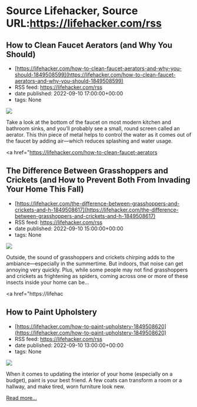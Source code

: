 # Source Lifehacker, Source URL:https://lifehacker.com/rss

## How to Clean Faucet Aerators (and Why You Should)
 - [https://lifehacker.com/how-to-clean-faucet-aerators-and-why-you-should-1849508599](https://lifehacker.com/how-to-clean-faucet-aerators-and-why-you-should-1849508599)
 - RSS feed: https://lifehacker.com/rss
 - date published: 2022-09-10 17:00:00+00:00
 - tags: None

<img src="https://i.kinja-img.com/gawker-media/image/upload/s--xUVOFjqe--/c_fit,fl_progressive,q_80,w_636/cadd5040a4d866579663f5ddcf520c34.jpg" /><p>Take a look at the bottom of the faucet on most modern kitchen and bathroom sinks, and you’ll probably see a small, round screen called an aerator. This thin piece of metal helps to control the water as it comes out of the faucet by adding air—which reduces splashing and water usage.</p><p><a href="https://lifehacker.com/how-to-clean-faucet-aerators

## The Difference Between Grasshoppers and Crickets (and How to Prevent Both From Invading Your Home This Fall)
 - [https://lifehacker.com/the-difference-between-grasshoppers-and-crickets-and-h-1849508617](https://lifehacker.com/the-difference-between-grasshoppers-and-crickets-and-h-1849508617)
 - RSS feed: https://lifehacker.com/rss
 - date published: 2022-09-10 15:00:00+00:00
 - tags: None

<img src="https://i.kinja-img.com/gawker-media/image/upload/s--hYkSmEgf--/c_fit,fl_progressive,q_80,w_636/cf7d992e072059c28fe72b5df52a6708.jpg" /><p>Outside, the sound of grasshoppers and crickets chirping adds to the ambiance—especially in the summertime. But indoors, that noise can get annoying very quickly. Plus, while some people may not find grasshoppers and crickets as frightening as spiders, coming across one or more of these insects inside your home can be…</p><p><a href="https://lifehac

## How to Paint Upholstery
 - [https://lifehacker.com/how-to-paint-upholstery-1849508620](https://lifehacker.com/how-to-paint-upholstery-1849508620)
 - RSS feed: https://lifehacker.com/rss
 - date published: 2022-09-10 13:00:00+00:00
 - tags: None

<img src="https://i.kinja-img.com/gawker-media/image/upload/s--Nmsxq0T4--/c_fit,fl_progressive,q_80,w_636/2576fbaf851f07551e3fe31c795c06f9.jpg" /><p>When it comes to updating the interior of your home (especially on a budget), paint is your best friend. A few coats can transform a room or a hallway, and make tired, worn furniture look new. </p><p><a href="https://lifehacker.com/how-to-paint-upholstery-1849508620">Read more...</a></p>
